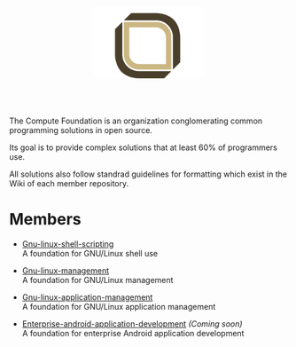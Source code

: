 
<div align='center'>
  <img src='https://raw.githubusercontent.com/computefoundation/home/images/computingfoundation_logo-padded.png' width='40%' alt='computingfoundation_logo-padded.png'>
</div>
<br><br><br>

The Compute Foundation is an organization conglomerating common programming solutions in open source.

Its goal is to provide complex solutions that at least 60% of programmers use.

All solutions also follow standrad guidelines for formatting which exist in the Wiki of each member repository.

# Members

* [Gnu-linux-shell-scripting](https://github.com/computingfoundation/gnu-linux-shell-scripting)  
  A foundation for GNU/Linux shell use

* [Gnu-linux-management](https://github.com/computingfoundation/gnu-linux-management)  
  A foundation for GNU/Linux management

* [Gnu-linux-application-management](https://github.com/computingfoundation/gnu-linux-application-management)  
  A foundation for GNU/Linux application management

* [Enterprise-android-application-development](https://github.com/computingfoundation/enterprise-android-application-development) *(Coming soon)*  
  A foundation for enterprise Android application development

